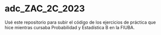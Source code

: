 # adc_ZAC_2C_2023

Usé este repositorio para subir el código de los ejercicios de práctica que hice mientras cursaba Probabilidad y Estadística B en la FIUBA.
